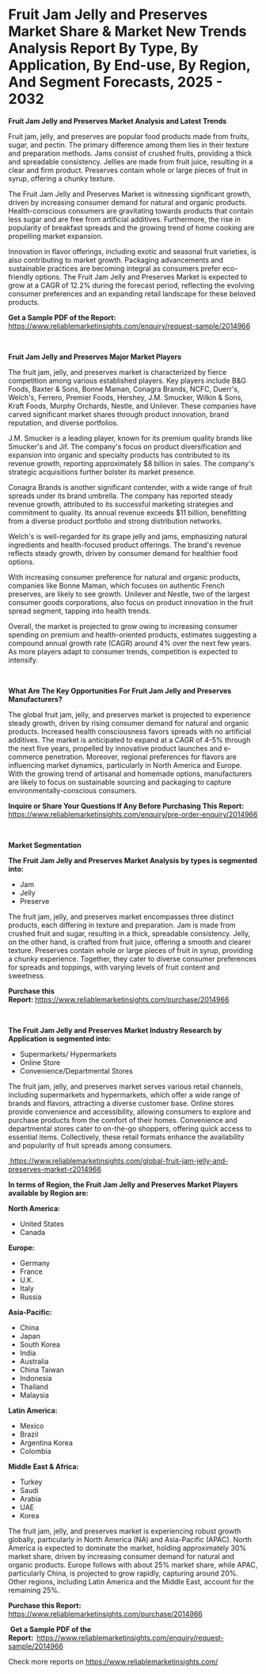 <p><h1>Fruit Jam Jelly and Preserves Market Share & Market New Trends Analysis Report By Type, By Application, By End-use, By Region, And Segment Forecasts, 2025 - 2032</h1></p><p><strong>Fruit Jam Jelly and Preserves Market Analysis and Latest Trends</strong></p>
<p><p>Fruit jam, jelly, and preserves are popular food products made from fruits, sugar, and pectin. The primary difference among them lies in their texture and preparation methods. Jams consist of crushed fruits, providing a thick and spreadable consistency. Jellies are made from fruit juice, resulting in a clear and firm product. Preserves contain whole or large pieces of fruit in syrup, offering a chunky texture.</p><p>The Fruit Jam Jelly and Preserves Market is witnessing significant growth, driven by increasing consumer demand for natural and organic products. Health-conscious consumers are gravitating towards products that contain less sugar and are free from artificial additives. Furthermore, the rise in popularity of breakfast spreads and the growing trend of home cooking are propelling market expansion.</p><p>Innovation in flavor offerings, including exotic and seasonal fruit varieties, is also contributing to market growth. Packaging advancements and sustainable practices are becoming integral as consumers prefer eco-friendly options. The Fruit Jam Jelly and Preserves Market is expected to grow at a CAGR of 12.2% during the forecast period, reflecting the evolving consumer preferences and an expanding retail landscape for these beloved products.</p></p>
<p><strong>Get a Sample PDF of the Report:&nbsp;</strong> <a href="https://www.reliablemarketinsights.com/enquiry/request-sample/2014966?utm_campaign=3493&utm_medium=2&utm_source=Github&utm_content=ia&utm_term=29032025&utm_id=fruit-jam-jelly-and-preserves">https://www.reliablemarketinsights.com/enquiry/request-sample/2014966</a></p>
<p>&nbsp;</p>
<p><strong>Fruit Jam Jelly and Preserves Major Market Players</strong></p>
<p><p>The fruit jam, jelly, and preserves market is characterized by fierce competition among various established players. Key players include B&G Foods, Baxter & Sons, Bonne Maman, Conagra Brands, NCFC, Duerr's, Welch's, Ferrero, Premier Foods, Hershey, J.M. Smucker, Wilkin & Sons, Kraft Foods, Murphy Orchards, Nestle, and Unilever. These companies have carved significant market shares through product innovation, brand reputation, and diverse portfolios.</p><p>J.M. Smucker is a leading player, known for its premium quality brands like Smucker's and Jif. The company's focus on product diversification and expansion into organic and specialty products has contributed to its revenue growth, reporting approximately $8 billion in sales. The company's strategic acquisitions further bolster its market presence.</p><p>Conagra Brands is another significant contender, with a wide range of fruit spreads under its brand umbrella. The company has reported steady revenue growth, attributed to its successful marketing strategies and commitment to quality. Its annual revenue exceeds $11 billion, benefitting from a diverse product portfolio and strong distribution networks.</p><p>Welch's is well-regarded for its grape jelly and jams, emphasizing natural ingredients and health-focused product offerings. The brand's revenue reflects steady growth, driven by consumer demand for healthier food options.</p><p>With increasing consumer preference for natural and organic products, companies like Bonne Maman, which focuses on authentic French preserves, are likely to see growth. Unilever and Nestle, two of the largest consumer goods corporations, also focus on product innovation in the fruit spread segment, tapping into health trends.</p><p>Overall, the market is projected to grow owing to increasing consumer spending on premium and health-oriented products, estimates suggesting a compound annual growth rate (CAGR) around 4% over the next few years. As more players adapt to consumer trends, competition is expected to intensify.</p></p>
<p>&nbsp;</p>
<p><strong>What Are The Key Opportunities For Fruit Jam Jelly and Preserves Manufacturers?</strong></p>
<p><p>The global fruit jam, jelly, and preserves market is projected to experience steady growth, driven by rising consumer demand for natural and organic products. Increased health consciousness favors spreads with no artificial additives. The market is anticipated to expand at a CAGR of 4-5% through the next five years, propelled by innovative product launches and e-commerce penetration. Moreover, regional preferences for flavors are influencing market dynamics, particularly in North America and Europe. With the growing trend of artisanal and homemade options, manufacturers are likely to focus on sustainable sourcing and packaging to capture environmentally-conscious consumers.</p></p>
<p><strong>Inquire or Share Your Questions If Any Before Purchasing This Report:</strong> <a href="https://www.reliablemarketinsights.com/enquiry/pre-order-enquiry/2014966?utm_campaign=3493&utm_medium=2&utm_source=Github&utm_content=ia&utm_term=29032025&utm_id=fruit-jam-jelly-and-preserves">https://www.reliablemarketinsights.com/enquiry/pre-order-enquiry/2014966</a></p>
<p>&nbsp;</p>
<p><strong>Market Segmentation</strong></p>
<p><strong>The Fruit Jam Jelly and Preserves Market Analysis by types is segmented into:</strong></p>
<p><ul><li>Jam</li><li>Jelly</li><li>Preserve</li></ul></p>
<p><p>The fruit jam, jelly, and preserves market encompasses three distinct products, each differing in texture and preparation. Jam is made from crushed fruit and sugar, resulting in a thick, spreadable consistency. Jelly, on the other hand, is crafted from fruit juice, offering a smooth and clearer texture. Preserves contain whole or large pieces of fruit in syrup, providing a chunky experience. Together, they cater to diverse consumer preferences for spreads and toppings, with varying levels of fruit content and sweetness.</p></p>
<p><strong>Purchase this Report:&nbsp;</strong><a href="https://www.reliablemarketinsights.com/purchase/2014966?utm_campaign=3493&utm_medium=2&utm_source=Github&utm_content=ia&utm_term=29032025&utm_id=fruit-jam-jelly-and-preserves">https://www.reliablemarketinsights.com/purchase/2014966</a></p>
<p>&nbsp;</p>
<p><strong>The Fruit Jam Jelly and Preserves Market Industry Research by Application is segmented into:</strong></p>
<p><ul><li>Supermarkets/ Hypermarkets</li><li>Online Store</li><li>Convenience/Departmental Stores</li></ul></p>
<p><p>The fruit jam, jelly, and preserves market serves various retail channels, including supermarkets and hypermarkets, which offer a wide range of brands and flavors, attracting a diverse customer base. Online stores provide convenience and accessibility, allowing consumers to explore and purchase products from the comfort of their homes. Convenience and departmental stores cater to on-the-go shoppers, offering quick access to essential items. Collectively, these retail formats enhance the availability and popularity of fruit spreads among consumers.</p></p>
<p><a href="https://www.reliablemarketinsights.com/global-fruit-jam-jelly-and-preserves-market-r2014966?utm_campaign=3493&utm_medium=2&utm_source=Github&utm_content=ia&utm_term=29032025&utm_id=fruit-jam-jelly-and-preserves">&nbsp;https://www.reliablemarketinsights.com/global-fruit-jam-jelly-and-preserves-market-r2014966</a></p>
<p><strong>In terms of Region, the Fruit Jam Jelly and Preserves Market Players available by Region are:</strong></p>
<p>
    <p> <strong> North America: </strong>
        <ul>
            <li>United States</li>
            <li>Canada</li>
        </ul>
        </p> 
    <p> <strong> Europe: </strong>
        <ul>
            <li>Germany</li>
            <li>France</li>
            <li>U.K.</li>
            <li>Italy</li>
            <li>Russia</li>
        </ul>
        </p> 
    <p> <strong> Asia-Pacific: </strong>
        <ul>
            <li>China</li>
            <li>Japan</li>
            <li>South Korea</li>
            <li>India</li>
            <li>Australia</li>
            <li>China Taiwan</li>
            <li>Indonesia</li>
            <li>Thailand</li>
            <li>Malaysia</li>
        </ul>
        </p> 
    <p> <strong> Latin America: </strong>
        <ul>
            <li>Mexico</li>
            <li>Brazil</li>
            <li>Argentina Korea</li>
            <li>Colombia</li>
        </ul>
        </p> 
    <p> <strong> Middle East & Africa: </strong>
        <ul>
            <li>Turkey</li>
            <li>Saudi</li>
            <li>Arabia</li>
            <li>UAE</li>
            <li>Korea</li>
        </ul>
    </p>
    </p>
<p><p>The fruit jam, jelly, and preserves market is experiencing robust growth globally, particularly in North America (NA) and Asia-Pacific (APAC). North America is expected to dominate the market, holding approximately 30% market share, driven by increasing consumer demand for natural and organic products. Europe follows with about 25% market share, while APAC, particularly China, is projected to grow rapidly, capturing around 20%. Other regions, including Latin America and the Middle East, account for the remaining 25%.</p></p>
<p><strong>Purchase this Report: </strong><a href="https://www.reliablemarketinsights.com/purchase/2014966?utm_campaign=3493&utm_medium=2&utm_source=Github&utm_content=ia&utm_term=29032025&utm_id=fruit-jam-jelly-and-preserves">https://www.reliablemarketinsights.com/purchase/2014966</a></p>
<p>&nbsp;<strong>Get a Sample PDF of the Report:&nbsp;&nbsp;</strong><a href="https://www.reliablemarketinsights.com/enquiry/request-sample/2014966?utm_campaign=3493&utm_medium=2&utm_source=Github&utm_content=ia&utm_term=29032025&utm_id=fruit-jam-jelly-and-preserves">https://www.reliablemarketinsights.com/enquiry/request-sample/2014966</a></p>
<p><strong></strong></p>
<p>Check more reports on <a href="https://www.reliablemarketinsights.com/?utm_campaign=3493&utm_medium=2&utm_source=Github&utm_content=ia&utm_term=29032025&utm_id=fruit-jam-jelly-and-preserves">https://www.reliablemarketinsights.com/</a></p>